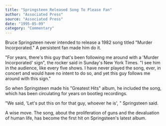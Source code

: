 ```yaml
---
title: "Springsteen Released Song To Please Fan"
author: "Associated Press"
source: "Associated Press"
date: "1995-05-09"
category: "Commentary"
---
```


Bruce Springsteen never intended to release a 1982 song titled "Murder Incorporated." A persistent fan made him do it.

"For years, there's this guy that's been following me around with a 'Murder Incorporated' sign", the rocker said in Sunday's New York Times. "I see him in the audience, like every five shows. I have never played the song, ever, in concert and would have no intent to do so, and yet this guy follows me around with this sign."

So when Springsteen made his "Greatest Hits" album, he included the song, which has been circulating for years on bootleg recordings.

"We said, 'Let's put this on for that guy, whoever he is', " Springsteen said.

A wise move. The song, about the proliferation of guns and the devaluation of human life, has become the first hit on Springsteen's latest album.
